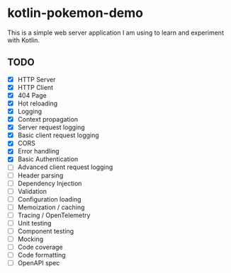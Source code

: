 # kotlin-pokemon-demo

This is a simple web server application I am using to learn and experiment with Kotlin.

## TODO
- [x] HTTP Server
- [x] HTTP Client
- [x] 404 Page
- [x] Hot reloading
- [x] Logging
- [x] Context propagation
- [x] Server request logging
- [x] Basic client request logging
- [x] CORS
- [x] Error handling
- [x] Basic Authentication
- [ ] Advanced client request logging
- [ ] Header parsing
- [ ] Dependency Injection
- [ ] Validation
- [ ] Configuration loading
- [ ] Memoization / caching
- [ ] Tracing / OpenTelemetry
- [ ] Unit testing
- [ ] Component testing
- [ ] Mocking
- [ ] Code coverage
- [ ] Code formatting
- [ ] OpenAPI spec